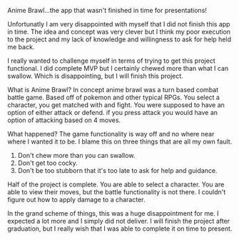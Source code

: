 Anime Brawl...the app that wasn't finished in time for presentations!

Unfortunatly I am very disappointed with myself that I did not finish this app in time. The idea and concept was very clever but I think my poor execution to the project and my lack of knowledge and willingness to ask for help held me back. 

I really wanted to challenge myself in terms of trying to get this project functional. I did complete MVP but I certainly chewed more than what I can swallow. Which is disappointing, but I will finish this project.

What is Anime Brawl?
In concept anime brawl was a turn based combat battle game. Based off of pokemon and other typical RPGs. You select a character, you get matched with and fight. You were supposed to have an option of either attack or defend. if you press attack you would have an option of attacking based on 4 moves.

What happened?
The game functionality is way off and no where near where I wanted it to be. I blame this on three things that are all my own fault.

1. Don't chew more than you can swallow.
2. Don't get too cocky.
3. Don't be too stubborn that it's too late to ask for help and guidance.

Half of the project is complete. You are able to select a character. You are able to view their moves, but the battle functionality is not there. I couldn't figure out how to apply damage to a character. 

In the grand scheme of things, this was a huge disappointment for me. I expected a lot more and I simply did not deliver. 
I will finish the project after graduation, but I really wish that I was able to complete it on time to present.